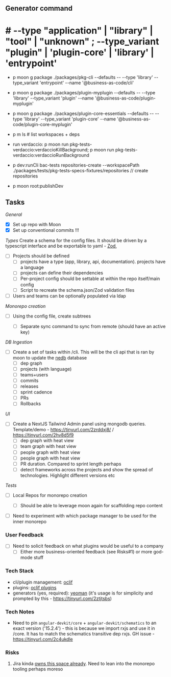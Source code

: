 
## Generator command
# # --type "application" | "library"  | "tool" | "unknown" ; --type_variant "plugin" | 'plugin-core' | 'library' | 'entrypoint'
 - p moon g package ./packages/pkg-cli --defaults -- --type 'library' --type_variant 'entrypoint' --name '@business-as-code/cli'
 - p moon g package ./packages/plugin-myplugin --defaults -- --type 'library' --type_variant 'plugin' --name '@business-as-code/plugin-myplugin'
 - p moon g package ./packages/plugin-core-essentials --defaults -- --type 'library' --type_variant 'plugin-core' --name '@business-as-code/plugin-core-myplugin'
 - p m ls # list workspaces + deps

 - run verdaccio: p moon run pkg-tests-verdaccio:verdaccioKillBackground; p moon run pkg-tests-verdaccio:verdaccioRunBackground

 - p dev:runCli bac-tests repositories-create --workspacePath ./packages/tests/pkg-tests-specs-fixtures/repositories // create repositories

 - p moon root:publishDev

## Tasks

*General*
- [x] Set up repo with Moon
- [x] Set up conventional commits !!!

*Types*
Create a schema for the config files. It should be driven by a typescript interface and be exportable to yaml - [Zod](https://tinyurl.com/2f9exqpd),
- [ ] Projects should be defined
  - [ ] projects have a type (app, library, api, documentation). projects have a language
  - [ ] projects can define their dependencies
  - [ ] Per-project config should be settable at within the repo itself/main config
  - [ ] Script to recreate the schema.json/Zod validation files
- [ ] Users and teams can be optionally populated via ldap

*Monorepo creation*
- [ ] Using the config file, create subtrees
  - [ ] Separate sync command to sync from remote (should have an active key)


*DB Ingestion*
- [ ] Create a set of tasks within /cli. This will be the cli api that is ran by moon to update the [nedb](https://tinyurl.com/2fenevs5) database
  - [ ] dep graph
  - [ ] projects (with language)
  - [ ] teams+users
  - [ ] commits
  - [ ] releases
  - [ ] sprint cadence
  - [ ] PRs
  - [ ] Rollbacks

*UI*
- [ ] Create a NextJS Tailwind Admin panel using mongodb queries. Template/demo - https://tinyurl.com/2zrddxj8/ / https://tinyurl.com/2hv8d5f9
  - [ ] dep graph with heat view
  - [ ] team graph with heat view
  - [ ] people graph with heat view
  - [ ] people graph with heat view
  - [ ] PR duration. Compared to sprint length perhaps
  - [ ] detect frameworks across the projects and show the spread of technologies. Highlight different versions etc

*Tests*
- [ ] Local Repos for monorepo creation
  - [ ] Should be able to leverage moon again for scaffolding repo content
- [ ] Need to experiment with which package manager to be used for the inner monorepo



### User Feedback
 - [ ] Need to solicit feedback on what plugins would be useful to a company
   - [ ] Either more business-oriented feedback (see Risks#1) or more god-mode stuff

### Tech Stack
 - cli/plugin management: [oclif](https://github.com/oclif/oclif)
 - plugins: [oclif plugins](https://tinyurl.com/ybnks7qa)
 - generators (yes, required): [yeoman](https://yeoman.io/authoring/integrating-yeoman.html) (it's usage is for simplicity and prompted by this - https://tinyurl.com/2ztjtsbs)

### Tech Notes
 - Need to pin `angular-devkit/core` + `angular-devkit/schematics` to an exact version ('15.2.4') - this is because we import rxjs and use it in /core. It has to match the schematics transitive dep rxjs. GH issue - https://tinyurl.com/2c4ukdle

### Risks
 1. Jira kinda [owns this space already](https://tinyurl.com/2maj9agc). Need to lean into the monorepo tooling perhaps moreso